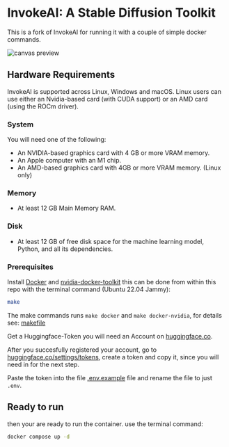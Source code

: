 # InvokeAI: A Stable Diffusion Toolkit

This is a fork of InvokeAI for running it with a couple of simple docker commands.

![canvas preview](https://github.com/invoke-ai/InvokeAI/raw/main/docs/assets/canvas_preview.png)

## Hardware Requirements

InvokeAI is supported across Linux, Windows and macOS. Linux
users can use either an Nvidia-based card (with CUDA support) or an
AMD card (using the ROCm driver).

### System

You will need one of the following:

- An NVIDIA-based graphics card with 4 GB or more VRAM memory.
- An Apple computer with an M1 chip.
- An AMD-based graphics card with 4GB or more VRAM memory. (Linux only)

### Memory

- At least 12 GB Main Memory RAM.

### Disk

- At least 12 GB of free disk space for the machine learning model, Python, and all its dependencies.

### Prerequisites

Install [Docker](https://github.com/santisbon/guides#docker) and [nvidia-docker-toolkit](https://docs.nvidia.com/datacenter/cloud-native/container-toolkit/install-guide.html)
this can be done from within this repo with the terminal command (Ubuntu 22.04 Jammy):
```bash
make
```

The make commands runs `make docker` and `make docker-nvidia`, for details see: [makefile](https://github.com/SaberD/InvokeAI-docker/blob/main/makefile)

Get a Huggingface-Token you will need an Account on
[huggingface.co](https://huggingface.co/join).

After you succesfully registered your account, go to [huggingface.co/settings/tokens](https://huggingface.co/settings/tokens), 
create a token and copy it, since you will need in for the next step.

Paste the token into the file [.env.example](.env.example) file and rename the file to just `.env`.


## Ready to run
then your are ready to run the container.
use the terminal command:
```bash
docker compose up -d
```